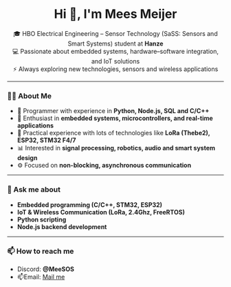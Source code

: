 <h1 align="center">Hi 👋, I'm Mees Meijer</h1>

<p align="center">
🎓 HBO Electrical Engineering – Sensor Technology (SaSS: Sensors and Smart Systems) student at <b>Hanze</b><br>
💻 Passionate about embedded systems, hardware–software integration, and IoT solutions<br>
⚡ Always exploring new technologies, sensors and wireless applications 
</p>

---
    
### 🧑‍💻 About Me
- 🔧 Programmer with experience in **Python, Node.js, SQL and C/C++**  
- 🤖 Enthusiast in **embedded systems, microcontrollers, and real-time applications**  
- 📡 Practical experience with lots of technologies like **LoRa (Thebe2), ESP32, STM32 F4/7**  
- 📊 Interested in **signal processing, robotics, audio and smart system design**  
- ⚙️ Focused on **non-blocking, asynchronous communication**

---

### 💬 Ask me about
- **Embedded programming (C/C++, STM32, ESP32)**  
- **IoT & Wireless Communication (LoRa, 2.4Ghz, FreeRTOS)**  
- **Python scripting**  
- **Node.js backend development**

---

### 📫 How to reach me
-   Discord: **@MeeSOS**
- 📫Email: [Mail me](mailto:info@meesinc.nl)


